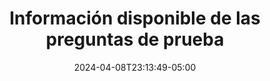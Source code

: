 ---
weight: 1430
title: "Información disponible de las preguntas de prueba"
description: "Información disponible de las preguntas de prueba"
icon: "category"
color: "primary"
date: "2024-04-08T23:13:49-05:00"
lastmod: "2024-04-08T23:13:49-05:00"
draft: false
toc: true
---